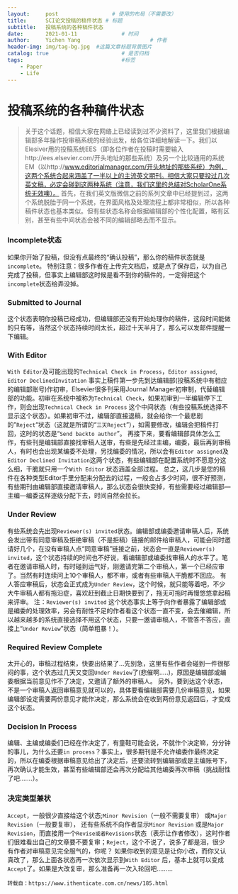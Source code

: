```yaml
---
layout:     post                 # 使用的布局（不需要改）
title:      SCI论文投稿的稿件状态 # 标题 
subtitle:   投稿系统的各种稿件状态
date:       2021-01-11              # 时间
author:     Yichen Yang                      # 作者
header-img: img/tag-bg.jpg  #这篇文章标题背景图片
catalog: true                       # 是否归档
tags:                               #标签
    - Paper
    - Life
---
```


# 投稿系统的各种稿件状态

> 关于这个话题，相信大家在网络上已经读到过不少资料了，这里我们根据编辑部多年操作投审稿系统的经验出发，给各位详细地解读一下。我们以Elesiver用的投稿系统EES（即各位作者在投稿时需要输入http://ees.elsevier.com/开头地址的那些系统）及另一个比较通用的系统EM（以http://www.editorialmanager.com/开头地址的那些系统）为例，这两个系统合起来涵盖了一半以上的主流英文期刊。相信大家只要投过几次英文稿，必定会碰到这两种系统（注意，我们这里的总结对ScholarOne系统无效噢）。
首先，在我们英文版微信之前的系列文章中已经提到过，这两个系统脱胎于同一个系统，在界面风格及处理流程上都非常相似，所以各种稿件状态也基本类似。但有些状态名称会根据编辑部的个性化配置，略有区别，甚至有些中间状态会被不同的编辑部略去而不显示。

### Incomplete状态
如果你开始了投稿，但没有点最终的“确认投稿”，那么你的稿件状态就是`incomplete`。
特别注意：很多作者在上传完文档后，或是点了保存后，以为自己完成了投稿，但事实上编辑部这时候是看不到你的稿件的，一定得把这个`incomplete`状态给弄没掉。
### Submitted to Journal
这个状态表明你投稿已经成功，但编辑部还没有开始处理你的稿件，这段时间能做的只有等，当然这个状态持续时间太长，超过十天半月了，那么可以发邮件提醒一下编辑。
### With Editor
`With Editor`及可能出现的`Technical Check in Process`，`Editor assigned`, `Editor DeclinedInvitation`
事实上稿件第一步先到达编辑部(投稿系统中有相应的编辑部账号)作初审，Elsevier很多刊采用Journal Manager初审制，代替编辑部的功能。初审在系统中被称为`Technical Check`，如果初审到一半编辑停下工作，则会出现`Technical Check in Process` 这个中间状态（有些投稿系统选择不显示这个状态）。如果初审不过，编辑部直接退稿，就会给你一个最悲剧的”`Reject`“状态（这就是所谓的“`三天Reject`”），如需要修改，编辑会把稿件打回，这时的状态是“`Send backto author`”。
再接下来，要看编辑部具体怎么工作，有些刊是编辑部直接找审稿人送审，有些是先经过主编，编委，最后再到审稿人，有时也会出现某编委不处理，另找编委的情况，所以会有`Editor assigned`及 `Editor Declined Invitation`这两个状态，有些编辑部在配置系统时不愿意分这么细，干脆就只用一个`With Editor` 状态涵盖全部过程。
总之，这几步是您的稿件在各种类型Editor手里分配来分配去的过程，一般会占多少时间，很不好预测，有些期刊由编辑部直接邀请审稿人，那么状态会很快变掉，有些需要经过编辑部—主编—编委这样逐级分配下去，时间自然会拉长。
### Under Review
有些系统会先出现`Reviewer(s) invited`状态。编辑部或编委邀请审稿人后，系统会发出带有同意审稿及拒绝审稿（不是拒稿）链接的邮件给审稿人，可能会同时邀请好几个，在没有审稿人点“同意审稿”链接之前，状态会一直是`Reviewer(s) invited`，这个状态持续的时间也不好说，看编辑部或编委找审稿人的水平了。笔者在邀请审稿人时，有时碰到运气好，刚邀请完第二个审稿人，第一个已经应审了。当然有时连续问上10个审稿人，都不审，或者有些审稿人干脆都不回应。
有人答应审稿后，状态会正式成为`Under Review`，这个时候，就只能等着吧，不少大牛审稿人都有拖沿症，喜欢赶到截止日期快要到了，拖无可拖时再慢悠悠拿起稿来评审。
注：`Reviewer(s) invited` 这个状态事实上等于向作者暴露了编辑部或是编委的处理效率，另会有耐性不足的作者看这个状态一直不变，会去催编辑，所以越来越多的系统直接选择不用这个状态，只要一邀请审稿人，不管答不答应，直接上“`Under Review`”状态（简单粗暴！）。
### Required Review Complete
太开心的，审稿过程结束，快要出结果了…先别急，这里有些作者会碰到一件很郁闷的事，这个状态过几天又变回`Under Review`了(悲催啊…..)，原因是编辑部或编委根据当前意见作不了决定，又邀请了额外的审稿人。
另外，要到达这个状态，不是一个审稿人返回审稿意见就可以的，具体要看编辑部需要几份审稿意见，如果编辑部设定需要两份意见才能作决定，那么系统会在收到两份意见返回后，才变成这个状态。
### Decision In Process
编辑、主编或编委们已经在作决定了，有童鞋可能会说，不就作个决定嘛，分分钟的事儿，为什么还要`in process`？事实上，很多期刊是不允许编委作最终决定的，所以在编委根据审稿意见给出了决定后，还要流转到编辑部或是主编账号下，再次确认才能生效，甚至有些编辑部还会再次分配给其他编委再次审稿（挑战耐性了吧…….）。
### 决定类型兼状
`Accept`，一般很少直接给这个状态;`Minor Revision`（一般不需要复审） 或`Major Revision`（一般要复审）， 还有些系统不向作者显示`Minor Revision` 或是`Major Revision`，而直接用一个`Revise或者Revisions`状态（表示让作者修改），这时作者们很难看出自己的文章要不要复审；`Reject`，这个不说了，说多了都是泪，很少有作者对审稿意见完全服气的，你呢？
如果你收到的意见是让你小改，而你又认真改了，那么上面各状态再一次依次显示到`With Editor` 后，基本上就可以变成`Accept`了。如果是大改复审，那么准备再一次入轮回吧………

`转载自：https://www.ithenticate.com.cn/news/185.html`